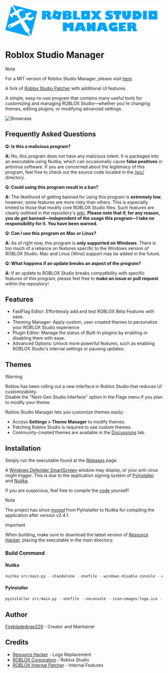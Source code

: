 ![Roblox Studio Manager](https://github.com/Firebladedoge229/RobloxStudioManager/blob/main/images/RobloxStudioManager.png?raw=true)

# Roblox Studio Manager

> [!NOTE]  
> For a MIT version of Roblox Studio Manager, please visit [here](https://github.com/Fireblade-Software/RobloxStudioManager-MIT).

A fork of [Roblox Studio Patcher](https://github.com/Firebladedoge229/RobloxStudioPatcher) with additional UI features.

A simple, easy-to-use program that contains many useful tools for customizing and managing ROBLOX Studio—whether you're changing themes, editing plugins, or modifying advanced settings.

![Showcase](https://github.com/Firebladedoge229/RobloxStudioManager/blob/main/images/RobloxStudioManagerScrsht.png?raw=true)

## Frequently Asked Questions

**Q: Is this a malicious program?**

  **A:** No, this program does not have any malicious intent. It is packaged into an executable using Nuitka, which can occasionally cause **false positives** in antivirus software. If you are concerned about the legitimacy of this program, feel free to check out the source code located in the [/src/](https://github.com/Firebladedoge229/RobloxStudioManager/tree/main/src) directory.

**Q: Could using this program result in a ban?**

**A:** The likelihood of getting banned for using this program is **extremely low**, however, some features are more risky than others. This is especially limited to those that modify core ROBLOX Studio files. Such features are clearly outlined in the repository's [wiki](https://github.com/Firebladedoge229/RobloxStudioManager/wiki/Advanced-and-Risky-Features). **Please note that if, for any reason, you do get banned—independent of the usage this program—I take no responsibility for it. You have been warned.**

**Q: Can I use this program on Mac or Linux?**

**A:** As of right now, this program is **only supported on Windows**. There is too much of a reliance on features specific to the Windows version of ROBLOX Studio. Mac and Linux [Wine] support may be added in the future.

**Q: What happens if an update breaks an aspect of the program?**

**A:** If an update to ROBLOX Studio breaks compatibility with specific features of this program, please feel free to **make an issue or pull request** within the repository!

## Features

- FastFlag Editor: Effortlessly add and test ROBLOX Beta Features with ease.
- Theming Manager: Apply custom, user-created themes to personalize your ROBLOX Studio experience
- Plugin Editor: Manage the status of Built-In plugins by enabling or disabling them with ease.
- Advanced Options: Unlock more powerful features, such as enabling ROBLOX Studio's internal settings or pausing updates.

## Themes

> [!WARNING]
> Roblox has been rolling out a new interface in Roblox Studio that reduces UI customizability.\
> Disable the "Next-Gen Studio Interface" option in the Flags menu if you plan to modify your theme.

Roblox Studio Manager lets you customize themes easily:  

- Access **Settings > Theme Manager** to modify themes.  
- Patching Roblox Studio is required to use custom themes.  
- Community-created themes are available in the [Discussions](https://github.com/Firebladedoge229/RobloxStudioManager/discussions) tab.

## Installation

Simply run the executable found at the [Releases](https://github.com/Firebladedoge229/RobloxStudioManager/releases/latest/download/RobloxStudioManager.exe) page.

A [Windows Defender SmartScreen](https://learn.microsoft.com/en-us/windows/security/operating-system-security/virus-and-threat-protection/microsoft-defender-smartscreen/) window may display, or your anti-virus might trigger. This is due to the application signing system of [PyInstaller](https://github.com/pyinstaller/pyinstaller) and [Nuitka](https://github.com/Nuitka/Nuitka).

If you are suspicious, feel free to compile the [code](https://github.com/Firebladedoge229/RobloxStudioManager/archive/refs/heads/main.zip) yourself!

> [!note]
> The project has since [moved](https://github.com/Firebladedoge229/RobloxStudioManager/commit/6111a6f15e8637141cda28f73307f455f62447a3) from PyInstaller to Nuitka for compiling the application after version v2.4.1.

> [!important]
> When building, make sure to download the latest version of [Resource Hacker](https://www.angusj.com/resourcehacker/resource_hacker.zip), placing the executable in the main directory.

### Build Command
#### Nuitka
```py
nuitka src/main.py --standalone --onefile --windows-disable-console --output-dir=build --output-filename=RobloxStudioManager --windows-icon-from-ico=images/logo.ico --noinclude-default-mode=nofollow --nofollow-imports --enable-plugin=pyqt5 --enable-plugin=anti-bloat --include-data-files="src/ui_components.py=ui_components.py" --include-data-files="src/downloader.py=downloader.py" --include-data-files="src/logic.py=logic.py" --include-data-files="data/fastflags.json=fastflags.json" --include-data-files="data/options.json=options.json" --include-data-files="images/logo.png=logo.png" --include-data-files="images/RobloxStudioManager.png=RobloxStudioManager.png" --include-data-files="build/ResourceHacker.exe=ResourceHacker.exe"
```
#### PyInstaller
```py
pyinstaller src/main.py --onefile --noconsole --icon=images/logo.ico --name=RobloxStudioManager --add-data="src/ui_components.py:." --add-data="src/downloader.py:." --add-data="src/logic.py:." --add-data="data/fastflags.json:data" --add-data="data/options.json:data" --add-data="images/logo.png:images" --add-data="images/RobloxStudioManager.png:images" --add-data="build/ResourceHacker.exe:build"
```

## Author

[Firebladedoge229](https://www.github.com/Firebladedoge229) - Creator and Maintainer

## Credits 

<ul style="list-style-type: square;">
  <li><a href="https://www.angusj.com/resourcehacker/">Resource Hacker</a> - Logo Replacement</li>
  <li><a href="https://web.archive.org/web/20190123202500im_/https://assets.contentstack.io/v3/assets/bltc2ad39afa86662c8/blt2387a75699f139aa/5c004be20df41c16214e0b69/Roblox_2.0_Brand_Guidelines_Nov_2018.pdf?disposition=inline">ROBLOX Corporation</a> - Roblox Studio</li>
  <li><a href="https://github.com/7ap/internal-studio-patcher">ROBLOX Internal Patcher</a> - Internal Features</li>
</ul>
